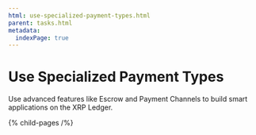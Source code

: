 ```yaml
---
html: use-specialized-payment-types.html
parent: tasks.html
metadata:
  indexPage: true
---
```

# Use Specialized Payment Types

Use advanced features like Escrow and Payment Channels to build smart applications on the XRP Ledger.


{% child-pages /%}
